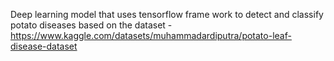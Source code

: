 Deep learning model that uses tensorflow frame work to detect and classify potato diseases based on the dataset - https://www.kaggle.com/datasets/muhammadardiputra/potato-leaf-disease-dataset
